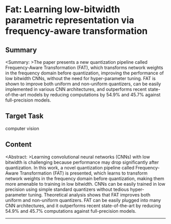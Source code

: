 # Fat: Learning low-bitwidth parametric representation via frequency-aware transformation

## Summary

<Summary: >The paper presents a new quantization pipeline called Frequency-Aware Transformation (FAT), which transforms network weights in the frequency domain before quantization, improving the performance of low bitwidth CNNs, without the need for hyper-parameter tuning. FAT is shown to improve both uniform and non-uniform quantizers, can be easily implemented in various CNN architectures, and outperforms recent state-of-the-art models by reducing computations by 54.9% and 45.7% against full-precision models.


## Target Task

computer vision

## Content

<Abstract: >Learning convolutional neural networks (CNNs) with low bitwidth is challenging because performance may drop significantly after quantization. In this work, a novel quantization pipeline called Frequency-Aware Transformation (FAT) is presented, which learns to transform network weights in the frequency domain before quantization, making them more amenable to training in low bitwidth. CNNs can be easily trained in low precision using simple standard quantizers without tedious hyper-parameter tuning. Theoretical analysis shows that FAT improves both uniform and non-uniform quantizers. FAT can be easily plugged into many CNN architectures, and it outperforms recent state-of-the-art by reducing 54.9% and 45.7% computations against full-precision models.



---

